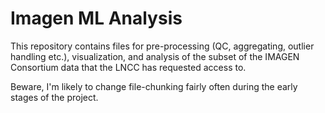 # Imagen ML Analysis

This repository contains files for pre-processing (QC, aggregating, outlier handling etc.), visualization, and analysis of the subset of the IMAGEN Consortium data that the LNCC has requested access to.

Beware, I'm likely to change file-chunking fairly often during the early stages of the project.